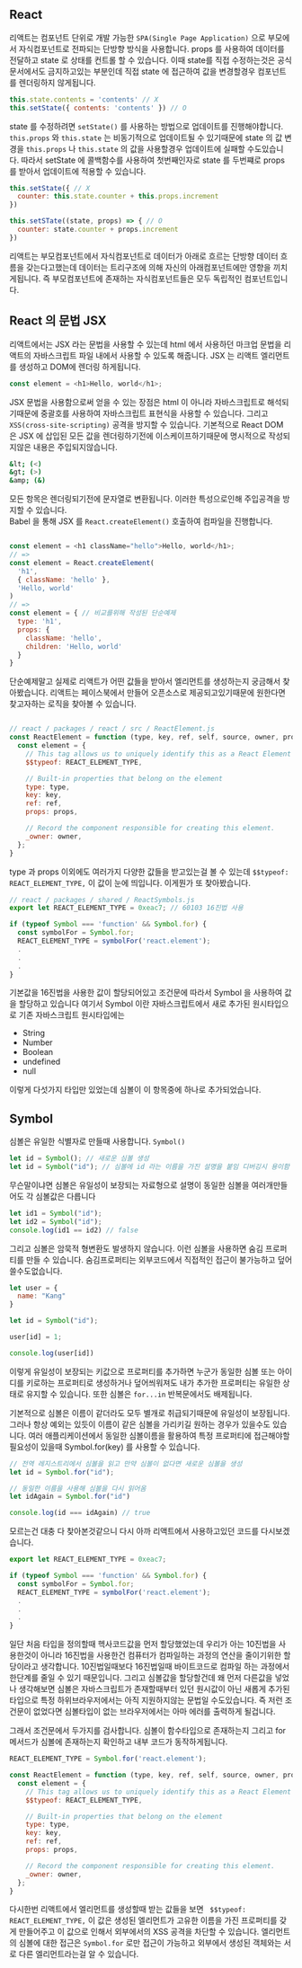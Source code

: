 ## React
리액트는 컴포넌트 단위로 개발 가능한 `SPA(Single Page Application)` 으로 부모에서 자식컴포넌트로 전파되는 단방향 방식을 사용합니다. props 를 사용하여 데이터를 전달하고 state 로 상태를 컨트롤 할 수 있습니다. 이때 state를 직접 수정하는것은 공식문서에서도 금지하고있는 부분인데 직접 state 에 접근하여 값을 변경할경우 컴포넌트를 렌더링하지 않게됩니다.
```js
this.state.contents = 'contents' // X
this.setState({ contents: 'contents' }) // O
```


state 를 수정하려면 `setState()` 를 사용하는 방법으로 업데이트를 진행해야합니다. `this.props` 와 `this.state` 는 비동기적으로 업데이트될 수 있기때문에 state 의 값 변경을 `this.props` 나 `this.state` 의 값을 사용할경우 업데이트에 실패할 수도있습니다. 따라서 setState 에 콜백함수를 사용하여 첫번째인자로 state 를 두번쨰로 props 를 받아서 업데이트에 적용할 수 있습니다.
```js
this.setState({ // X
  counter: this.state.counter + this.props.increment
})

this.setSTate((state, props) => { // O
  counter: state.counter + props.increment
})
```


리액트는 부모컴포넌트에서 자식컴포넌트로 데이터가 아래로 흐르는 단방향 데이터 흐름을 갖는다고했는데 데이터는 트리구조에 의해 자신의 아래컴포넌트에만 영향을 끼치게됩니다. 즉 부모컴포넌트에 존재하는 자식컴포넌트들은 모두 독립적인 컴포넌트입니다.  

## React 의 문법 JSX
리액트에서는 JSX 라는 문법을 사용할 수 있는데 html 에서 사용하던 마크업 문법을 리액트의 자바스크립트 파일 내에서 사용할 수 있도록 해줍니다. JSX 는 리액트 엘리먼트를 생성하고 DOM에 렌더링 하게됩니다.
```js
const element = <h1>Hello, world</h1>;
```


JSX 문법을 사용함으로써 얻을 수 있는 장점은 html 이 아니라 자바스크립트로 해석되기때문에 중괄호를 사용하여 자바스크립트 표현식을 사용할 수 있습니다. 그리고 `XSS(cross-site-scripting)` 공격을 방지할 수 있습니다. 기본적으로 React DOM 은 JSX 에 삽입된 모든 값을 렌더링하기전에 이스케이프하기때문에 명시적으로 작성되지않은 내용은 주입되지않습니다.
```bash
&lt; (<)
&gt; (>)
&amp; (&)
```

모든 항목은 렌더링되기전에 문자열로 변환됩니다. 이러한 특성으로인해 주입공격을 방지할 수 있습니다.  
Babel 을 통해 JSX 를 `React.createElement()` 호출하여 컴파일을 진행합니다.
```js

const element = <h1 className="hello">Hello, world</h1>;
// =>
const element = React.createElement(
  'h1',
  { className: 'hello' },
  'Hello, world'
)
// =>
const element = { // 비교를위해 작성된 단순예제 
  type: 'h1',
  props: {
    className: 'hello',
    children: 'Hello, world'
  }
}
```

단순예제말고 실제로 리액트가 어떤 값들을 받아서 엘리먼트를 생성하는지 궁금해서 찾아봤습니다. 리액트는 페이스북에서 만들어 오픈소스로 제공되고있기때문에 원한다면 찾고자하는 로직을 찾아볼 수 있습니다.
```js

// react / packages / react / src / ReactElement.js
const ReactElement = function (type, key, ref, self, source, owner, props) {
  const element = {
    // This tag allows us to uniquely identify this as a React Element
    $$typeof: REACT_ELEMENT_TYPE,

    // Built-in properties that belong on the element
    type: type,
    key: key,
    ref: ref,
    props: props,

    // Record the component responsible for creating this element.
    _owner: owner,
  };
}
```

type 과 props 이외에도 여러가지 다양한 값들을 받고있는걸 볼 수 있는데 `$$typeof: REACT_ELEMENT_TYPE,` 이 값이 눈에 띄입니다. 이게뭔가 또 찾아봤습니다.
```js
// react / packages / shared / ReactSymbols.js
export let REACT_ELEMENT_TYPE = 0xeac7; // 60103 16진법 사용

if (typeof Symbol === 'function' && Symbol.for) {
  const symbolFor = Symbol.for;
  REACT_ELEMENT_TYPE = symbolFor('react.element');
  .
  .
  .
}
```

기본값을 16진법을 사용한 값이 할당되어있고 조건문에 따라서 Symbol 을 사용하여 값을 할당하고 있습니다 여기서 Symbol 이란 자바스크립트에서 새로 추가된 원시타입으로 기존 자바스크립트 원시타입에는
- String
- Number
- Boolean
- undefined
- null
  
이렇게 다섯가지 타입만 있었는데 심볼이 이 항목중에 하나로 추가되었습니다.

## Symbol
심볼은 유일한 식별자로 만들때 사용합니다. `Symbol()`
```js
let id = Symbol(); // 새로운 심볼 생성
let id = Symbol("id"); // 심볼에 id 라는 이름을 가진 설명을 붙임 디버깅시 용이함
```

무슨말이냐면 심볼은 유일성이 보장되는 자료형으로 설명이 동일한 심볼을 여러개만들어도 각 심볼값은 다릅니다
```js
let id1 = Symbol("id");
let id2 = Symbol("id");
console.log(id1 == id2) // false
```

그리고 심볼은 암묵적 형변환도 발생하지 않습니다. 이런 심볼을 사용하면 숨김 프로퍼티를 만들 수 있습니다. 숨김프로퍼티는 외부코드에서 직접적인 접근이 불가능하고 덮어쓸수도없습니다.
```js
let user = {
  name: "Kang"
}

let id = Symbol("id");

user[id] = 1;

console.log(user[id])
```

이렇게 유일성이 보장되는 키값으로 프로퍼티를 추가하면 누군가 동일한 심볼 또는 아이디를 키로하는 프로퍼티로 생성하거나 덮어씌워져도 내가 추가한 프로퍼티는 유일한 상태로 유지할 수 있습니다. 또한 심볼은 `for...in` 반복문에서도 배제됩니다. 

기본적으로 심볼은 이름이 같더라도 모두 별개로 취급되기때문에 유일성이 보장됩니다. 그러나 항상 예외는 있듯이 이름이 같은 심볼을 가리키길 원하는 경우가 있을수도 있습니다. 여러 애플리케이션에서 동일한 심볼이름을 활용하여 특정 프로퍼티에 접근해야할 필요성이 있을때 Symbol.for(key) 를 사용할 수 있습니다.  
```js
// 전역 레지스트리에서 심볼을 읽고 만약 심볼이 없다면 새로운 심볼을 생성
let id = Symbol.for("id");

// 동일한 이름을 사용해 심볼을 다시 읽어옴
let idAgain = Symbol.for("id")

console.log(id === idAgain) // true
```


모르는건 대충 다 찾아본것같으니 다시 아까 리액트에서 사용하고있던 코드를 다시보겠습니다.
```js
export let REACT_ELEMENT_TYPE = 0xeac7;

if (typeof Symbol === 'function' && Symbol.for) {
  const symbolFor = Symbol.for;
  REACT_ELEMENT_TYPE = symbolFor('react.element');
  .
  .
  .
}
```


일단 처음 타입을 정의할때 헥사코드값을 먼저 할당했었는데 우리가 아는 10진법을 사용한것이 아니라 16진법을 사용한건 컴퓨터가 컴파일하는 과정의 연산을 줄이기위한 할당이라고 생각합니다. 10진법일때보다 16진법일때 바이트코드로 컴파일 하는 과정에서 한단계를 줄일 수 있기 때문입니다. 그리고 심볼값을 할당할건데 왜 먼저 다른값을 넣었나 생각해보면 심볼은 자바스크립트가 존재할때부터 있던 원시값이 아닌 새롭게 추가된 타입으로 특정 하위브라우저에서는 아직 지원하지않는 문법일 수도있습니다.
즉 저런 조건문이 없었다면 심볼타입이 없는 브라우저에서는 아마 에러를 출력하게 될겁니다.  
  
그래서 조건문에서 두가지를 검사합니다. 심볼이 함수타입으로 존재하는지 그리고 for 메서드가 심볼에 존재하는지 확인하고 내부 코드가 동작하게됩니다.
```js
REACT_ELEMENT_TYPE = Symbol.for('react.element');

const ReactElement = function (type, key, ref, self, source, owner, props) {
  const element = {
    // This tag allows us to uniquely identify this as a React Element
    $$typeof: REACT_ELEMENT_TYPE,

    // Built-in properties that belong on the element
    type: type,
    key: key,
    ref: ref,
    props: props,

    // Record the component responsible for creating this element.
    _owner: owner,
  };
}
```


다시한번 리액트에서 엘리먼트를 생성할때 받는 값들을 보면 ` $$typeof: REACT_ELEMENT_TYPE,` 이 값은 생성된 엘리먼트가 고유한 이름을 가진 프로퍼티를 갖게 만들어주고 이 값으로 인해서 외부에서의 XSS 공격을 차단할 수 있습니다. 엘리먼트의 심볼에 대한 접근은 `Symbol.for` 로만 접근이 가능하고 외부에서 생성된 객체와는 서로 다른 엘리먼트라는걸 알 수 있습니다.
